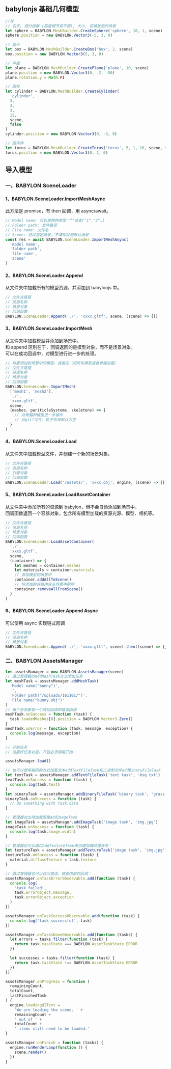 ## babylonjs 基础几何模型

```javascript
//球
// 名字, 细分段数 (高度细节或不需), 大小, 将被放到的场景
let sphere = BABYLON.MeshBuilder.CreateSphere('sphere', 10, 1, scene)
sphere.position = new BABYLON.Vector3(-5, 3, 0)
```

```javascript
// 盒子
let box = BABYLON.MeshBuilder.CreateBox('box', 2, scene)
box.position = new BABYLON.Vector3(5, 3, 0)
```

```javascript
// 平面
let plane = BABYLON.MeshBuilder.CreatePlane('plane', 10, scene)
plane.position = new BABYLON.Vector3(0, -2, -50)
plane.rotation.y = Math.PI
```

```javascript
// 圆柱
let cylinder = BABYLON.MeshBuilder.CreateCylinder(
  'cylinder',
  3,
  3,
  3,
  12,
  scene,
  false
)
cylinder.position = new BABYLON.Vector3(0, -3, 0)
```

```javascript
// 圆环体
let torus = BABYLON.MeshBuilder.CreateTorus('torus', 5, 1, 10, scene, false)
torus.position = new BABYLON.Vector3(0, 2, 0)
```

## 导入模型

### 一、BABYLON.SceneLoader

#### 1、BABYLON.SceneLoader.ImportMeshAsync

此方法是 promise，有 then 回调，用 async/await。

```javascript
// Model name: 可以是两种类型：“”或者["1","2"…]
// Folder path: 文件路径
// File name: 文件名
// Scene: 可以指定场景，不填写就是默认场景
const res = await BABYLON.SceneLoader.ImportMeshAsync(
  'model name',
  'folder path',
  'file name',
  'scene'
)
```

#### 2、BABYLON.SceneLoader.Append

从文件夹中加载所有的模型资源，并添加到 babylonjs 中。

```javascript
// 文件夹路径
// 资源名称
// 场景对象
// 回调函数
BABYLON.SceneLoader.Append('./', 'xxxx.gltf', scene, (scene) => {})
```

#### 3、BABYLON.SceneLoader.ImportMesh

从文件夹中加载模型并添加到场景中。  
和 append 区别在于，回调返回的是模型对象，而不是场景对象。  
可以在成功回调中，对模型进行进一步的处理。

```javascript
// 将要添加到场景中的模型，或者空（将所有模型或者骨骼加载）
// 文件夹路径
// 资源名称
// 场景对象
// 回调函数
BABYLON.SceneLoader.ImportMesh(
  ['mesh1', 'mesh2'],
  './',
  'xxxx.gltf',
  scene,
  (meshes, pariticleSystems, skeletons) => {
    // 对骨骼和模型进一步操作
    // 对gltf文件，粒子系统默认为空
  }
)
```

#### 4、BABYLON.SceneLoader.Load

从文件夹中加载模型文件，并创建一个新的场景对象。

```javascript
// 文件夹路径
// 资源名称
// 引擎对象
// 回调函数
BABYLON.SceneLoader.Load('/assets/', 'xxxx.obj', engine, (scene) => {})
```

#### 5、BABYLON.SceneLoader.LoadAssetContainer

从文件夹中添加所有的资源到 babylon，但不会自动添加到场景中。  
回调函数返回一个容器对象，包含所有模型加载的资源光源、模型、相机等。

```javascript
// 文件夹路径
// 资源名称
// 场景对象
// 回调函数
BABYLON.SceneLoader.LoadAssetContainer(
  './',
  'xxxx.gltf',
  scene,
  (container) => {
    let meshes = container.meshes
    let materials = container.materials
    // 添加模型到场景中
    container.addAllToScene()
    // 将添加的容器内容从场景中删除
    container.removeAllFromScene()
  }
)
```

#### 6、BABYLON.SceneLoader.Append Async

可以使用 async 实现链式回调

```javascript
// 文件夹路径
// 资源名称
// 场景对象
BABYLON.SceneLoader.Append('./', 'xxxx.gltf', scene).then((scene) => {})
```

### 二、BABYLON.AssetsManager

```javascript
let assetsManager = new BABYLON.AssetsManager(scene)
// 通过管理器的addMeshTask方法添加任务
let meshTask = assetsManager.addMeshTask(
  'Model name("bunny")',
  '',
  'Folder path("/uploads/161101/")',
  'File name("bunny.obj")'
)
// 每个任务都有一个成功回调和错误回调
meshTask.onSuccess = function (task) {
  task.loadedMeshes[0].position = BABYLON.Vector3.Zero()
}
meshTask.onError = function (task, message, exception) {
  console.log(message, exception)
}

// 开始任务
// 设置好任务以后，开启必须调用开始：

assetsManager.load()
```

```javascript
// 也可以使用相同的方式加载文本addTextFileTask和二进制文件addBinaryFileTask
let textTask = assetsManager.addTextFileTask('text task', 'msg.txt')
textTask.onSuccess = function (task) {
  console.log(task.text)
}
let binaryTask = assetsManager.addBinaryFileTask('binary task', 'grass.jpg')
binaryTask.onSuccess = function (task) {
  // Do something with task.data
}
```

```javascript
// 管理器也支持加载图像addImageTask
let imageTask = assetsManager.addImageTask('image task', 'img.jpg')
imageTask.onSuccess = function (task) {
  console.log(task.image.width)
}
```

```javascript
// 管理器也可以通过addTextureTask来创建加载纹理任务：
let textureTask = assetsManager.addTextureTask('image task', 'img.jpg')
textureTask.onSuccess = function (task) {
  material.diffuseTexture = task.texture
}
```

```javascript
// 通过管理器也可以访问错误，或者内部的回调：
assetsManager.onTaskErrorObservable.add(function (task) {
  console.log(
    'task failed',
    task.errorObject.message,
    task.errorObject.exception
  )
})

assetsManager.onTaskSuccessObservable.add(function (task) {
  console.log('task successful', task)
})

assetsManager.onTasksDoneObservable.add(function (tasks) {
  let errors = tasks.filter(function (task) {
    return task.taskState === BABYLON.AssetTaskState.ERROR
  })

  let successes = tasks.filter(function (task) {
    return task.taskState !== BABYLON.AssetTaskState.ERROR
  })
})

assetsManager.onProgress = function (
  remainingCount,
  totalCount,
  lastFinishedTask
) {
  engine.loadingUIText =
    'We are loading the scene. ' +
    remainingCount +
    ' out of ' +
    totalCount +
    ' items still need to be loaded.'
}

assetsManager.onFinish = function (tasks) {
  engine.runRenderLoop(function () {
    scene.render()
  })
}
```
